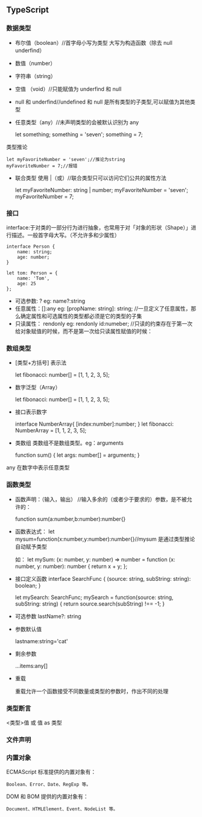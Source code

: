 ## TypeScript

### 数据类型

- 布尔值（boolean）//首字母小写为类型 大写为构造函数（除去 null underfind）

- 数值（number）

- 字符串（string）

- 空值 （void）//只能赋值为 underfind 和 null

- null 和 underfind//undefined 和 null 是所有类型的子类型,可以赋值为其他类型

- 任意类型（any）//未声明类型的会被默认识别为 any

  let something;
  something = 'seven';
  something = 7;

类型推论

    let myFavoriteNumber = 'seven';//推论为string
    myFavoriteNumber = 7;//报错

- 联合类型 使用 |（或）//联合类型只可以访问它们公共的属性方法

  let myFavoriteNumber: string | number;
  myFavoriteNumber = 'seven';
  myFavoriteNumber = 7;

### 接口

interface:于对类的一部分行为进行抽象，也常用于对「对象的形状（Shape）」进行描述。一般首字母大写。（不允许多和少属性）

    interface Person {
        name: string;
        age: number;
    }

    let tom: Person = {
        name: 'Tom',
        age: 25
    };

- 可选参数: ? eg: name?:string
- 任意属性：[]:any eg: [propName: string]: string; //一旦定义了任意属性，那么确定属性和可选属性的类型都必须是它的类型的子集
- 只读属性： rendonly eg: rendonly id:numeber; //只读的约束存在于第一次给对象赋值的时候，而不是第一次给只读属性赋值的时候：

### 数组类型

- \[类型+方括号\] 表示法

  let fibonacci: number[] = [1, 1, 2, 3, 5];

- 数字泛型（Array<elemType>）

  let fibonacci: number[] = [1, 1, 2, 3, 5];

- 接口表示数字

  interface NumberArray{
  [index:number]:number;
  }
  let fibonacci: NumberArray = [1, 1, 2, 3, 5];

- 类数组 类数组不是数组类型。eg：arguments

  function sum() {
  let args: number[] = arguments;
  }

any 在数字中表示任意类型

### 函数类型

- 函数声明：（输入，输出） //输入多余的（或者少于要求的）参数，是不被允许的：

  function sum(a:number,b:number):number{}

* 函数表达式：
  let mysum=function(x:number,y:number):number{}//mysum 是通过类型推论自动赋予类型

  如：
  let mySum: (x: number, y: number) => number = function (x: number, y: number): number {
  return x + y;
  };

- 接口定义函数
  interface SearchFunc {
  (source: string, subString: string): boolean;
  }

  let mySearch: SearchFunc;
  mySearch = function(source: string, subString: string) {
  return source.search(subString) !== -1;
  }

* 可选参数
  lastName?: string

* 参数默认值

  lastname:string='cat'

- 剩余参数

  ...items:any[]

- 重载

  重载允许一个函数接受不同数量或类型的参数时，作出不同的处理

### 类型断言

<类型>值 或 值 as 类型

### 文件声明

### 内置对象

ECMAScript 标准提供的内置对象有：

    Boolean、Error、Date、RegExp 等。

DOM 和 BOM 提供的内置对象有：

    Document、HTMLElement、Event、NodeList 等。
